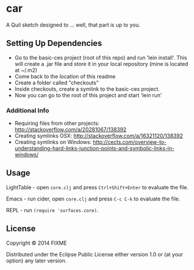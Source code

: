 # car

A Quil sketch designed to ... well, that part is up to you.

## Setting Up Dependencies

- Go to the basic-ces project (root of this repo) and run 'lein install'. This will create a .jar file and store it in your local repository (mine is located at ~/.m2)
- Come back to the location of this readme
- Create a folder called "checkouts"
- Inside checkouts, create a symlink to the basic-ces project.
- Now you can go to the root of this project and start 'lein run'

### Additional Info

- Requiring files from other projects: http://stackoverflow.com/a/20281067/138392
- Creating symlinks OSX: http://stackoverflow.com/a/16321120/138392
- Creating symlinks on Windows: http://cects.com/overview-to-understanding-hard-links-junction-points-and-symbolic-links-in-windows/

## Usage

LightTable - open `core.clj` and press `Ctrl+Shift+Enter` to evaluate the file.

Emacs - run cider, open `core.clj` and press `C-c C-k` to evaluate the file.

REPL - run `(require 'surfaces.core)`.

## License

Copyright © 2014 FIXME

Distributed under the Eclipse Public License either version 1.0 or (at
your option) any later version.

